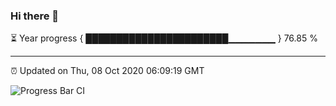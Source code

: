 ### Hi there 👋

⏳ Year progress { ███████████████████████▁▁▁▁▁▁▁ } 76.85 %

---

⏰ Updated on Thu, 08 Oct 2020 06:09:19 GMT

![Progress Bar CI](https://github.com/liununu/liununu/workflows/Progress%20Bar%20CI/badge.svg)
